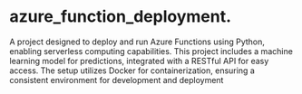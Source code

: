 # azure_function_deployment.
A project designed to deploy and run Azure Functions using Python, enabling serverless computing capabilities. This project includes a machine learning model for predictions, integrated with a RESTful API for easy access. The setup utilizes Docker for containerization, ensuring a consistent environment for development and deployment
